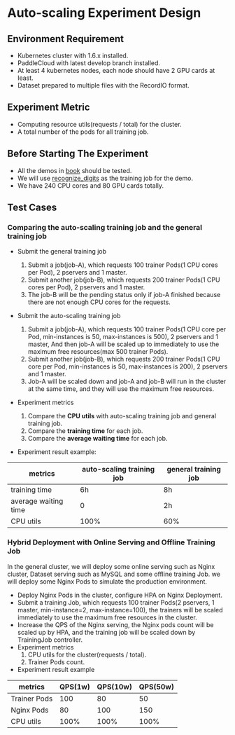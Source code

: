 # Auto-scaling Experiment Design

## Environment Requirement

- Kubernetes cluster with 1.6.x installed.
- PaddleCloud with latest develop branch installed.
- At least 4 kubernetes nodes, each node should have 2 GPU cards at least.
- Dataset prepared to multiple files with the RecordIO format.

## Experiment Metric

- Computing resource utils(requests / total) for the cluster.
- A total number of the pods for all training job.

## Before Starting The Experiment

- All the demos in [book](https://github.com/PaddlePaddle/book) should be tested.
- We will use [recognize_digits](https://github.com/PaddlePaddle/cloud/tree/develop/demo/recognize_digits) as the training job for the demo.
- We have 240 CPU cores and 80 GPU cards totally.

## Test Cases

### Comparing the auto-scaling training job and the general training job

- Submit the general training job 
    1. Submit a job(job-A), which requests 100 trainer Pods(1 CPU cores per Pod), 2 pservers and 1 master.
    1. Submit another job(job-B), which requests 200 trainer Pods(1 CPU cores per Pod), 2 pservers and 1 master.
    1. The job-B will be the pending status only if job-A finished because there are not enough CPU cores for the requests.
- Submit the auto-scaling training job
    1. Submit a job(job-A), which requests 100 trainer Pods(1 CPU core per Pod, min-instances is 50, max-instances is 500), 2 pservers and 1 master, And then job-A will be scaled up to immediately to use the maximum free resources(max 500 trainer Pods).
    1. Submit another job(job-B), which requests 200 trainer Pods(1 CPU core per Pod, min-instances is 50, max-instances is 200), 2 pservers and 1 master.
    1. Job-A will be scaled down and job-A and job-B will run in the cluster at the same time, and they will use the maximum free resources.

- Experiment metrics
    1. Compare the **CPU utils** with auto-scaling training job and general training job.
    1. Compare the **training time** for each job.
    1. Compare the **average waiting time** for each job. 

- Experiment result example:

metrics |  auto-scaling training job| general training job
-- | -- | --
training time | 6h | 8h
average waiting time | 0 | 2h
CPU utils | 100% | 60%

### Hybrid Deployment with Online Serving and Offline Training Job

In the general cluster, we will deploy some online serving such as Nginx cluster, Dataset serving such as MySQL and some offline training Job. we will deploy some Nginx Pods to simulate the production environment. 

- Deploy Nginx Pods in the cluster, configure HPA on Nginx Deployment.
- Submit a training Job, which requests 100 trainer Pods(2 pservers, 1 master, min-instance=2, max-instance=100), the trainers will be scaled immediately to use the maximum free resources in the cluster.
- Increase the QPS of the Nginx serving, the Nginx pods count will be scaled up by HPA, and the training job will be scaled down by TrainingJob controller.
- Experiment metrics
    1. CPU utils for the cluster(requests / total).
    1. Trainer Pods count.
- Experiment result example

metrics | QPS(1w) | QPS(10w) | QPS(50w)
-- | -- | -- | --
Trainer Pods | 100 | 80 | 50
Nginx Pods | 80 | 100 | 150
CPU utils| 100% | 100% | 100%